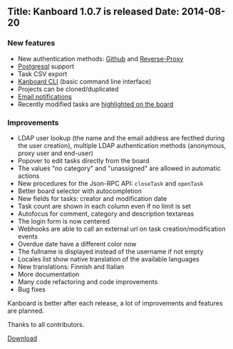 Title: Kanboard 1.0.7 is released
Date: 2014-08-20
---

### New features

- New authentication methods: [Github](/documentation/github-authentication) and [Reverse-Proxy](/documentation/reverse-proxy-authentication)
- [Postgresql](/documentation/postgresql-configuration) support
- Task CSV export
- [Kanboard CLI](/documentation/cli) (basic command line interface)
- Projects can be cloned/duplicated
- [Email notifications](/documentation/email-configuration)
- Recently modified tasks are [highlighted on the board](/documentation/board-configuration)

### Improvements

- LDAP user lookup (the name and the email address are fecthed during the user creation), multiple LDAP authentication methods (anonymous, proxy user and end-user)
- Popover to edit tasks directly from the board
- The values "no category" and "unassigned" are allowed in automatic actions
- New procedures for the Json-RPC API: `closeTask` and `openTask`
- Better board selector with autocompletion
- New fields for tasks: creator and modification date
- Task count are shown in each column even if no limit is set
- Autofocus for comment, category and description textareas
- The login form is now centered
- Webhooks are able to call an external url on task creation/modification events
- Overdue date have a different color now
- The fullname is displayed instead of the username if not empty
- Locales list show native translation of the available languages
- New translations: Finnish and Italian
- More documentation
- Many code refactoring and code improvements
- Bug fixes

Kanboard is better after each release, a lot of improvements and features are planned.

Thanks to all contributors.

[Download](https://kanboard.net/kanboard-1.0.7.zip)
